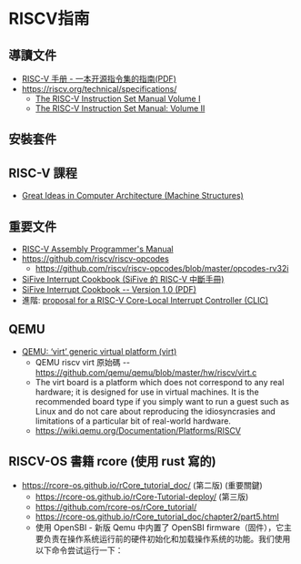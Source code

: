 # RISCV指南

## 導讀文件

* [RISC-V 手册 - 一本开源指令集的指南(PDF)](http://riscvbook.com/chinese/RISC-V-Reader-Chinese-v2p1.pdf)
* https://riscv.org/technical/specifications/
    * [The RISC-V Instruction Set Manual Volume I](https://drive.google.com/file/d/1uviu1nH-tScFfgrovvFCrj7Omv8tFtkp/view)
    * [The RISC-V Instruction Set Manual: Volume II](https://drive.google.com/file/d/17GeetSnT5wW3xNuAHI95-SI1gPGd5sJ_/view)

## 安裝套件

## RISC-V 課程

* [Great Ideas in Computer Architecture (Machine Structures)](https://inst.eecs.berkeley.edu/~cs61c/sp19/)

## 重要文件

* [RISC-V Assembly Programmer's Manual](https://github.com/riscv/riscv-asm-manual/blob/master/riscv-asm.md)
* https://github.com/riscv/riscv-opcodes
    * https://github.com/riscv/riscv-opcodes/blob/master/opcodes-rv32i
* [SiFive Interrupt Cookbook (SiFive 的 RISC-V 中斷手冊)](https://gitlab.com/ccc109/sp/-/blob/master/10-riscv/mybook/riscv-interrupt/sifive-interrupt-cookbook-zh.md)
* [SiFive Interrupt Cookbook -- Version 1.0 (PDF)](https://sifive.cdn.prismic.io/sifive/0d163928-2128-42be-a75a-464df65e04e0_sifive-interrupt-cookbook.pdf)
* 進階: [proposal for a RISC-V Core-Local Interrupt Controller (CLIC)](https://github.com/riscv/riscv-fast-interrupt/blob/master/clic.adoc)


## QEMU

* [QEMU: ‘virt’ generic virtual platform (virt)](https://www.qemu.org/docs/master/system/arm/virt.html)
    * QEMU riscv virt 原始碼 -- https://github.com/qemu/qemu/blob/master/hw/riscv/virt.c
    * The virt board is a platform which does not correspond to any real hardware; it is designed for use in virtual machines. It is the recommended board type if you simply want to run a guest such as Linux and do not care about reproducing the idiosyncrasies and limitations of a particular bit of real-world hardware.
    * https://wiki.qemu.org/Documentation/Platforms/RISCV



## RISCV-OS 書籍 rcore (使用 rust 寫的)
* https://rcore-os.github.io/rCore_tutorial_doc/ (第二版) (重要關鍵)
    * https://rcore-os.github.io/rCore-Tutorial-deploy/ (第三版)
    * https://github.com/rcore-os/rCore_tutorial/
    * https://rcore-os.github.io/rCore_tutorial_doc/chapter2/part5.html
    * 使用 OpenSBI - 新版 Qemu 中内置了 OpenSBI firmware（固件），它主要负责在操作系统运行前的硬件初始化和加载操作系统的功能。我们使用以下命令尝试运行一下：
